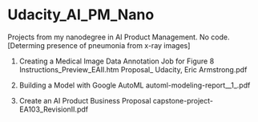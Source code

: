 # Udacity_AI_PM_Nano
Projects from my nanodegree in AI Product Management. No code.
[Determing presence of pneumonia from x-ray images]

1) Creating a Medical Image Data Annotation Job for Figure 8
Instructions_Preview_EAII.htm
Proposal_ Udacity, Eric Armstrong.pdf

2) Building a Model with Google AutoML
automl-modeling-report__1_.pdf

3) Create an AI Product Business Proposal
capstone-project-EA103_RevisionII.pdf

